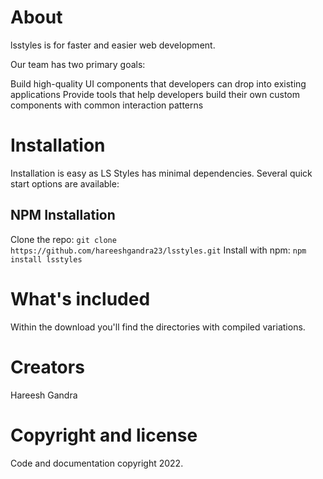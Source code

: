# About

lsstyles is for faster and easier web development.

Our team has two primary goals:

Build high-quality UI components that developers can drop into existing applications
Provide tools that help developers build their own custom components with common interaction patterns

# Installation

Installation is easy as LS Styles has minimal dependencies.
Several quick start options are available:

## NPM Installation
Clone the repo: `git clone https://github.com/hareeshgandra23/lsstyles.git`
Install with npm: `npm install lsstyles`

# What's included

Within the download you'll find the directories with compiled variations.

# Creators
Hareesh Gandra

# Copyright and license

Code and documentation copyright 2022.